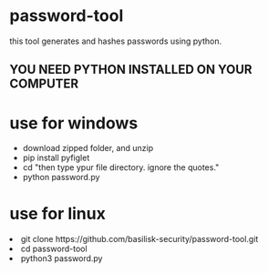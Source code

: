 # password-tool 
<p> this tool generates and hashes passwords using python.
  </p>
  <h2> YOU NEED PYTHON INSTALLED ON YOUR COMPUTER</h2>
<h1> use for windows </h1>
<p> 
  <ul>
    <li> download zipped folder, and unzip </li>
    <li> pip install pyfiglet </li>
    <li> cd "then type ypur file directory. ignore the quotes." </li>
    <li> python password.py </li>
    </ul>
  </p>

<h1> use for linux </h1>
<li> git clone https://github.com/basilisk-security/password-tool.git </li>
<li> cd password-tool </li>
<li> python3 password.py  </li>
